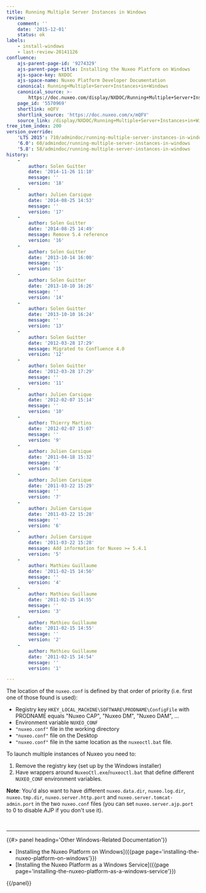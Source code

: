 ```yaml
---
title: Running Multiple Server Instances in Windows
review:
    comment: ''
    date: '2015-12-01'
    status: ok
labels:
    - install-windows
    - last-review-20141126
confluence:
    ajs-parent-page-id: '9274329'
    ajs-parent-page-title: Installing the Nuxeo Platform on Windows
    ajs-space-key: NXDOC
    ajs-space-name: Nuxeo Platform Developer Documentation
    canonical: Running+Multiple+Server+Instances+in+Windows
    canonical_source: >-
        https://doc.nuxeo.com/display/NXDOC/Running+Multiple+Server+Instances+in+Windows
    page_id: '5570969'
    shortlink: mQFV
    shortlink_source: 'https://doc.nuxeo.com/x/mQFV'
    source_link: /display/NXDOC/Running+Multiple+Server+Instances+in+Windows
tree_item_index: 200
version_override:
    'LTS 2015': 710/admindoc/running-multiple-server-instances-in-windows
    '6.0': 60/admindoc/running-multiple-server-instances-in-windows
    '5.8': 58/admindoc/running-multiple-server-instances-in-windows
history:
    -
        author: Solen Guitter
        date: '2014-11-26 11:10'
        message: ''
        version: '18'
    -
        author: Julien Carsique
        date: '2014-08-25 14:53'
        message: ''
        version: '17'
    -
        author: Solen Guitter
        date: '2014-08-25 14:49'
        message: Remove 5.4 reference
        version: '16'
    -
        author: Solen Guitter
        date: '2013-10-14 16:00'
        message: ''
        version: '15'
    -
        author: Solen Guitter
        date: '2013-10-10 16:26'
        message: ''
        version: '14'
    -
        author: Solen Guitter
        date: '2013-10-10 16:24'
        message: ''
        version: '13'
    -
        author: Solen Guitter
        date: '2012-03-28 17:29'
        message: Migrated to Confluence 4.0
        version: '12'
    -
        author: Solen Guitter
        date: '2012-03-28 17:29'
        message: ''
        version: '11'
    -
        author: Julien Carsique
        date: '2012-02-07 15:14'
        message: ''
        version: '10'
    -
        author: Thierry Martins
        date: '2012-02-07 15:07'
        message: ''
        version: '9'
    -
        author: Julien Carsique
        date: '2011-04-18 15:32'
        message: ''
        version: '8'
    -
        author: Julien Carsique
        date: '2011-03-22 15:29'
        message: ''
        version: '7'
    -
        author: Julien Carsique
        date: '2011-03-22 15:28'
        message: ''
        version: '6'
    -
        author: Julien Carsique
        date: '2011-03-22 15:28'
        message: Add information for Nuxeo >= 5.4.1
        version: '5'
    -
        author: Mathieu Guillaume
        date: '2011-02-15 14:56'
        message: ''
        version: '4'
    -
        author: Mathieu Guillaume
        date: '2011-02-15 14:55'
        message: ''
        version: '3'
    -
        author: Mathieu Guillaume
        date: '2011-02-15 14:55'
        message: ''
        version: '2'
    -
        author: Mathieu Guillaume
        date: '2011-02-15 14:54'
        message: ''
        version: '1'

---
```

The location of the `nuxeo.conf` is defined by that order of priority (i.e. first one of those found is used):

*   Registry key `HKEY_LOCAL_MACHINE\SOFTWARE\PRODNAME\ConfigFile` with PRODNAME equals "Nuxeo CAP", "Nuxeo DM", "Nuxeo DAM", ...
*   Environment variable `NUXEO_CONF`
*   `"nuxeo.conf"` file in the working directory
*   `"nuxeo.conf"` file on the Desktop
*   `"nuxeo.conf"` file in the same location as the&nbsp;`nuxeoctl.bat` file.

To launch multiple instances of Nuxeo you need to:

1.  Remove the registry key (set up by the Windows installer)
2.  Have wrappers around `NuxeoCtl.exe`/`nuxeoctl.bat` that define different `NUXEO_CONF` environment variables.

**Note**: You'd also want to have different `nuxeo.data.dir`, `nuxeo.log.dir`, `nuxeo.tmp.dir`, `nuxeo.server.http.port` and `nuxeo.server.tomcat-admin.port` in the two `nuxeo.conf` files (you can set `nuxeo.server.ajp.port` to 0 to disable AJP if you don't use it).

&nbsp;

* * *

<div class="row" data-equalizer data-equalize-on="medium"><div class="column medium-6">{{#> panel heading='Other Windows-Related Documentation'}}

*   [Installing the Nuxeo Platform on Windows]({{page page='installing-the-nuxeo-platform-on-windows'}})
*   [Installing the Nuxeo Platform as a Windows Service]({{page page='installing-the-nuxeo-platform-as-a-windows-service'}})

{{/panel}}</div><div class="column medium-6">

&nbsp;

</div></div>
